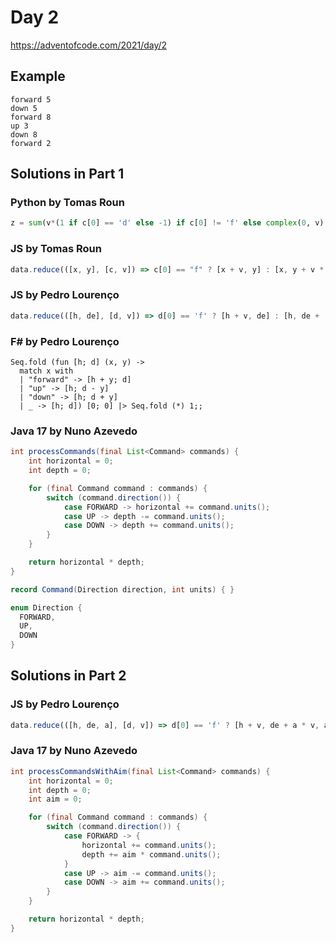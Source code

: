 # Day 2

https://adventofcode.com/2021/day/2

## Example

```
forward 5
down 5
forward 8
up 3
down 8
forward 2
```

## Solutions in Part 1

### Python by Tomas Roun

```python
z = sum(v*(1 if c[0] == 'd' else -1) if c[0] != 'f' else complex(0, v) for c, v in data); int(z.real*z.imag)
```

### JS by Tomas Roun

```javascript
data.reduce(([x, y], [c, v]) => c[0] == "f" ? [x + v, y] : [x, y + v * (c[0] == "d" ? 1 : -1)], [0, 0]).reduce((p, c) => p*c, 1)
```

### JS by Pedro Lourenço

```javascript
data.reduce(([h, de], [d, v]) => d[0] == 'f' ? [h + v, de] : [h, de + (d[0] == 'd' || -1) * v], [0, 0]).reduce((a, v) => a * v)
```

### F# by Pedro Lourenço

```f#
Seq.fold (fun [h; d] (x, y) -> 
  match x with 
  | "forward" -> [h + y; d] 
  | "up" -> [h; d - y] 
  | "down" -> [h; d + y] 
  | _ -> [h; d]) [0; 0] |> Seq.fold (*) 1;;
```

### Java 17 by Nuno Azevedo

```java
int processCommands(final List<Command> commands) {
    int horizontal = 0;
    int depth = 0;

    for (final Command command : commands) {
        switch (command.direction()) {
            case FORWARD -> horizontal += command.units();
            case UP -> depth -= command.units();
            case DOWN -> depth += command.units();
        }
    }

    return horizontal * depth;
}

record Command(Direction direction, int units) { }

enum Direction {
  FORWARD,
  UP,
  DOWN
}
```

## Solutions in Part 2

### JS by Pedro Lourenço

```javascript
data.reduce(([h, de, a], [d, v]) => d[0] == 'f' ? [h + v, de + a * v, a] : [h, de, a + (d[0] == 'd' || -1) * v], [0, 0, 0]).slice(0, 2).reduce((acc, v) => acc * v);
```

### Java 17 by Nuno Azevedo

```java
int processCommandsWithAim(final List<Command> commands) {
    int horizontal = 0;
    int depth = 0;
    int aim = 0;

    for (final Command command : commands) {
        switch (command.direction()) {
            case FORWARD -> {
                horizontal += command.units();
                depth += aim * command.units();
            }
            case UP -> aim -= command.units();
            case DOWN -> aim += command.units();
        }
    }

    return horizontal * depth;
}
```
